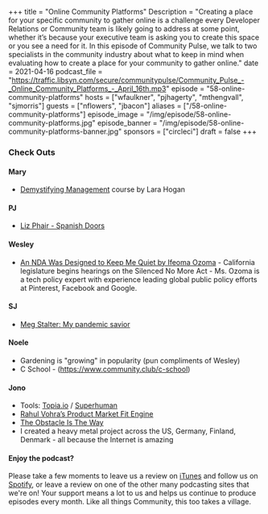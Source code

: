 +++
title = "Online Community Platforms"
Description = "Creating a place for your specific community to gather online is a challenge every Developer Relations or Community team is likely going to address at some point, whether it’s because your executive team is asking you to create this space or you see a need for it. In this episode of Community Pulse, we talk to two specialists in the community industry about what to keep in mind when evaluating how to create a place for your community to gather online."
date = 2021-04-16
podcast_file = "https://traffic.libsyn.com/secure/communitypulse/Community_Pulse_-_Online_Community_Platforms_-_April_16th.mp3"
episode = "58-online-community-platforms"
hosts = ["wfaulkner", "pjhagerty", "mthengvall", "sjmorris"]
guests = ["nflowers", "jbacon"]
aliases = ["/58-online-community-platforms"]
episode_image = "/img/episode/58-online-community-platforms.jpg"
episode_banner = "/img/episode/58-online-community-platforms-banner.jpg"
sponsors = ["circleci"]
draft = false
+++

### Check Outs

#### Mary

- [Demystifying Management](https://courses.wherewithall.com/bundles/demystifying-management) course by Lara Hogan

#### PJ

- [Liz Phair - Spanish Doors](https://combine.fm/spotify/album/3PuDlwKjn1hN7YzictnNhM) 

#### Wesley

- [An NDA Was Designed to Keep Me Quiet by Ifeoma Ozoma](https://www.nytimes.com/2021/04/13/opinion/nda-work-discrimination.html) - California legislature begins hearings on the Silenced No More Act - Ms. Ozoma is a tech policy expert with experience leading global public policy efforts at Pinterest, Facebook and Google.

#### SJ

- [Meg Stalter: My pandemic savior](https://www.instagram.com/megsstalter/)

#### Noele

- Gardening is "growing" in popularity (pun compliments of Wesley)
- C School - (https://www.community.club/c-school) 

#### Jono

- Tools: [Topia.io](https://topia.io/) / [Superhuman](https://superhuman.com/)
- [Rahul Vohra’s Product Market Fit Engine](https://vimeo.com/360426630)
- [The Obstacle Is The Way](https://www.amazon.com/Obstacle-Way-Timeless-Turning-Triumph/dp/1591846358)
- I created a heavy metal project across the US, Germany, Finland, Denmark - all because the Internet is amazing

#### Enjoy the podcast?
Please take a few moments to leave us a review on [iTunes](https://itunes.apple.com/us/podcast/community-pulse/id1218368182?mt=2) and follow us on [Spotify](https://open.spotify.com/show/3I7g5WfMSgpWu38zZMjet?si=565TMb81SaWwrJYbAIeOxQ), or leave a review on one of the other many podcasting sites that we're on! Your support means a lot to us and helps us continue to produce episodes every month. Like all things Community, this too takes a village.
